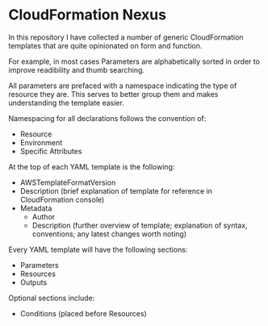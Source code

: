 # CloudFormation Nexus

In this repository I have collected a number of generic CloudFormation templates that are quite opinionated on form and function.

For example, in most cases Parameters are alphabetically sorted in order to improve readibility and thumb searching.

All parameters are prefaced with a namespace indicating the type of resource they are. This serves to better group them and makes understanding the template easier.

Namespacing for all declarations follows the convention of: 
- Resource
- Environment
- Specific Attributes

At the top of each YAML template is the following:
- AWSTemplateFormatVersion
- Description (brief explanation of template for reference in CloudFormation console)
- Metadata
    - Author
    - Description (further overview of template; explanation of syntax, conventions; any latest changes worth noting)

Every YAML template will have the following sections:
- Parameters
- Resources
- Outputs

Optional sections include:
- Conditions (placed before Resources)


